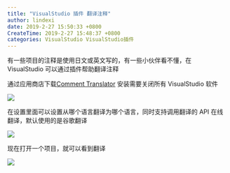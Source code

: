 ```yaml
---
title: "VisualStudio 插件 翻译注释"
author: lindexi
date: 2019-2-27 15:50:33 +0800
CreateTime: 2019-2-27 15:48:37 +0800
categories: VisualStudio VisualStudio插件
---
```


有一些项目的注释是使用日文或英文写的，有一些小伙伴看不懂，在 VisualStudio 可以通过插件帮助翻译注释

<!--more-->


<!-- csdn -->

<!-- 标签：VisualStudio，VisualStudio插件 -->

通过应用商店下载[Comment Translator](https://marketplace.visualstudio.com/items?itemName=NguynThunTan.CommentTranslator ) 安装需要关闭所有 VisualStudio 软件

<!-- ![](image/VisualStudio 插件 翻译注释/VisualStudio 插件 翻译注释2.png) -->

![](http://image.acmx.xyz/lindexi%2F2019227155027391)

在设置里面可以设置从哪个语言翻译为哪个语言，同时支持调用翻译的 API 在线翻译，默认使用的是谷歌翻译

![](https://i.loli.net/2019/02/27/5c7640c6135ab.jpg)

<!-- ![](image/VisualStudio 插件 翻译注释/VisualStudio 插件 翻译注释0.png) -->

现在打开一个项目，就可以看到翻译

<!-- ![](image/VisualStudio 插件 翻译注释/VisualStudio 插件 翻译注释1.png) -->

![](http://image.acmx.xyz/lindexi%2F2019227154946934)


